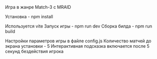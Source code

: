 Игра в жанре Match-3 с MRAID

Установка - npm install

Используется vite
Запуск игры - npm run dev
Сборка билда - npm run build

Настройки параметров игры в файле config.js
Количество матчей до экрана установки - 5
Интерактивная подсказка включается после 5 секунд бездействия игрока
